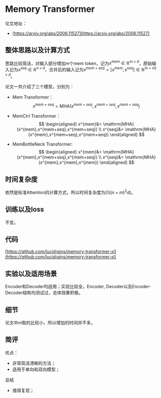 # Memory Transformer

论文地址：

- [https://arxiv.org/abs/2006.11527](https://arxiv.org/abs/2006.11527)



## 整体思路以及计算方式

思路比较简洁，对输入部分增加$m$个mem token，记为$x^{mem}\in \mathbb R^{m\times d}$，原始输入记为$x^{seq}\in \mathbb R^{n\times d}$，合并后的输入记为$x^{mem+seq}=[x^{mem}; s^{seq}]\in \mathbb R^{(n+m)\times d}$。

论文一共介绍了三个模型，分别为：

- Mem Transformer：
  $$
  x^{mem+seq}= \mathrm{MHA}(x^{mem+seq},x^{mem+seq},x^{mem+seq})
  $$

- MemCtrl Transformer：
  $$
  \begin{aligned}
  x^{mem}&= \mathrm{MHA}(x^{mem},x^{mem+seq},x^{mem+seq}) \\
  x^{seq}&= \mathrm{MHA}(x^{mem},x^{mem+seq},x^{mem+seq}) 
  \end{aligned}
  $$

- MemBottleNeck Transformer:
  $$
  \begin{aligned}
  x^{mem}&= \mathrm{MHA}(x^{mem},x^{mem+seq},x^{mem+seq}) \\
  x^{seq}&= \mathrm{MHA}(x^{mem},x^{mem},x^{mem}) 
  \end{aligned}
  $$



## 时间复杂度

依然是标准Attention的计算方式，所以时间复杂度为$O((n+m)^2 d)$。



## 训练以及loss

不变。



## 代码

[https://github.com/lucidrains/memory-transformer-xl](https://github.com/lucidrains/memory-transformer-xl)



## 实验以及适用场景

Encoder和Decoder均适用；实验比较全，Encoder, Decoder以及Encoder-Decoder结构均测试过，总体效果积极。



## 细节

论文中$m$取的比较小，所以增加的时间并不多。



## 简评

优点：

- 非常简洁清晰的方法；
- 适用于单向和双向模型；

总结

- 值得复现；